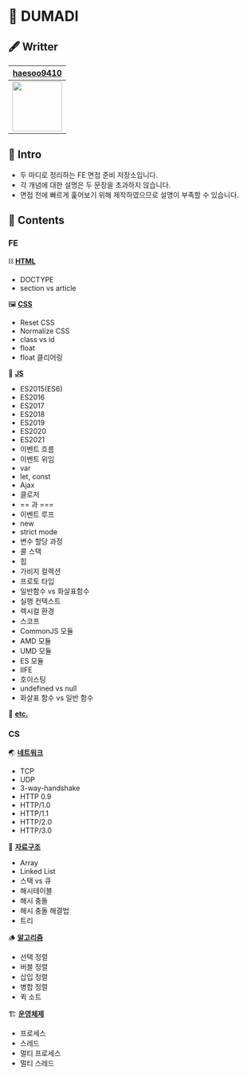 # 🌱 DUMADI

## 🖋 Writter

|        [haesoo9410](https://github.com/haesoo9410)         |
| :--------------------------------------------------------: |
| <img src="https://github.com/haesoo9410.png" height="100"> |

## 🌈 Intro

- 두 마디로 정리하는 FE 면접 준비 저장소입니다.
- 각 개념에 대한 설명은 두 문장을 초과하지 않습니다.
- 면접 전에 빠르게 훑어보기 위해 제작하였으므로 설명이 부족할 수 있습니다.

## 📖 Contents

### FE

⛓ **[HTML](https://github.com/haesoo9410/dumadi-for-FE/blob/main/FE/html.md)**

- DOCTYPE
- section vs article

🖼 **[CSS](https://github.com/haesoo9410/dumadi-for-FE/blob/main/FE/css.md)**

- Reset CSS
- Normalize CSS
- class vs id
- float
- float 클리어링

🍯 **[JS](https://github.com/haesoo9410/dumadi-for-FE/blob/main/FE/js.md)**

- ES2015(ES6)
- ES2016
- ES2017
- ES2018
- ES2019
- ES2020
- ES2021
- 이벤트 흐름
- 이벤트 위임
- var
- let, const
- Ajax
- 클로저
- == 과 ===
- 이벤트 루프
- new
- strict mode
- 변수 할당 과정
- 콜 스택
- 힙
- 가비지 컬렉션
- 프로토 타입
- 일반함수 vs 화살표함수
- 실행 컨텍스트
- 렉시컬 환경
- 스코프
- CommonJS 모듈
- AMD 모듈
- UMD 모듈
- ES 모듈
- IIFE
- 호이스팅
- undefined vs null
- 화살표 함수 vs 일반 함수

🎸 **[etc.](https://github.com/haesoo9410/dumadi-for-FE/blob/main/FE/etc.md)**

### CS

🌏 **[네트워크](https://github.com/haesoo9410/dumadi-for-FE/blob/main/CS/network.md)**

- TCP
- UDP
- 3-way-handshake
- HTTP 0.9
- HTTP/1.0
- HTTP/1.1
- HTTP/2.0
- HTTP/3.0

📂 **[자료구조](https://github.com/haesoo9410/dumadi-for-FE/blob/main/CS/data-structure.md)**

- Array
- Linked List
- 스택 vs 큐
- 해시테이블
- 해시 충돌
- 해시 충돌 해결법
- 트리

🪵 **[알고리즘](https://github.com/haesoo9410/dumadi-for-FE/blob/main/CS/algorithm.md)**

- 선택 정렬
- 버블 정렬
- 삽입 정렬
- 병합 정렬
- 퀵 소트

🏗 **[운영체제](https://github.com/haesoo9410/dumadi-for-FE/blob/main/CS/os.md)**

- 프로세스
- 스레드
- 멀티 프로세스
- 멀티 스레드
